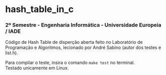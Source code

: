 # hash_table_in_c
### 2º Semestre - Engenharia Informática - Universidade Europeia / IADE  
Código de Hash Table de disperção aberta feito no Laboratório de Programação e Algoritmos, lecionado por André Sabino (autor dos testes e list.h).

Para compilar o teste, insira o comando `make test` no terminal.  
Testado unicamente em Linux.